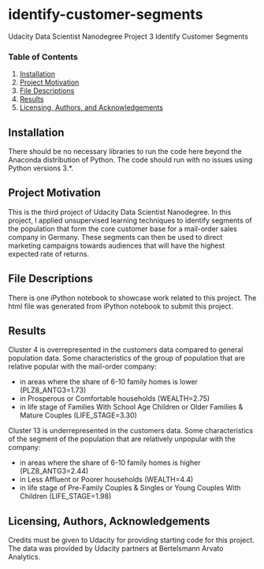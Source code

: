 # identify-customer-segments
Udacity Data Scientist Nanodegree Project 3 Identify Customer Segments

### Table of Contents

1. [Installation](#installation)
2. [Project Motivation](#motivation)
3. [File Descriptions](#files)
4. [Results](#results)
5. [Licensing, Authors, and Acknowledgements](#licensing)

## Installation <a name="installation"></a>

There should be no necessary libraries to run the code here beyond the Anaconda distribution of Python.  The code should run with no issues using Python versions 3.*.

## Project Motivation<a name="motivation"></a>

This is the third project of Udacity Data Scientist Nanodegree. In this project, I applied unsupervised learning techniques to identify segments of the population that form the core customer base for a mail-order sales company in Germany. These segments can then be used to direct marketing campaigns towards audiences that will have the highest expected rate of returns.


## File Descriptions <a name="files"></a>

There is one iPython notebook to showcase work related to this project. 
The html file was generated from iPython notebook to submit this project.

## Results<a name="results"></a>

Cluster 4 is overrepresented in the customers data compared to general population data. Some characteristics of the group of population that are relative popular with the mail-order company:

* in areas where the share of 6-10 family homes is lower (PLZ8_ANTG3=1.73)
* in Prosperous or Comfortable households (WEALTH=2.75)
* in life stage of Families With School Age Children or Older Families & Mature Couples (LIFE_STAGE=3.30)

Cluster 13 is underrepresented in the customers data. Some characteristics of the segment of the population that are relatively unpopular with the company:

* in areas where the share of 6-10 family homes is higher (PLZ8_ANTG3=2.44)
* in Less Affluent or Poorer households (WEALTH=4.4)
* in life stage of Pre-Family Couples & Singles or Young Couples With Children (LIFE_STAGE=1.98)


## Licensing, Authors, Acknowledgements<a name="licensing"></a>

Credits must be given to Udacity for providing starting code for this project. The data was provided by Udacity partners at Bertelsmann Arvato Analytics.
